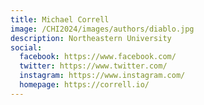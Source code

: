 ```yaml
---
title: Michael Correll
image: /CHI2024/images/authors/diablo.jpg
description: Northeastern University
social:
  facebook: https://www.facebook.com/
  twitter: https://www.twitter.com/
  instagram: https://www.instagram.com/
  homepage: https://correll.io/ 
---
```

